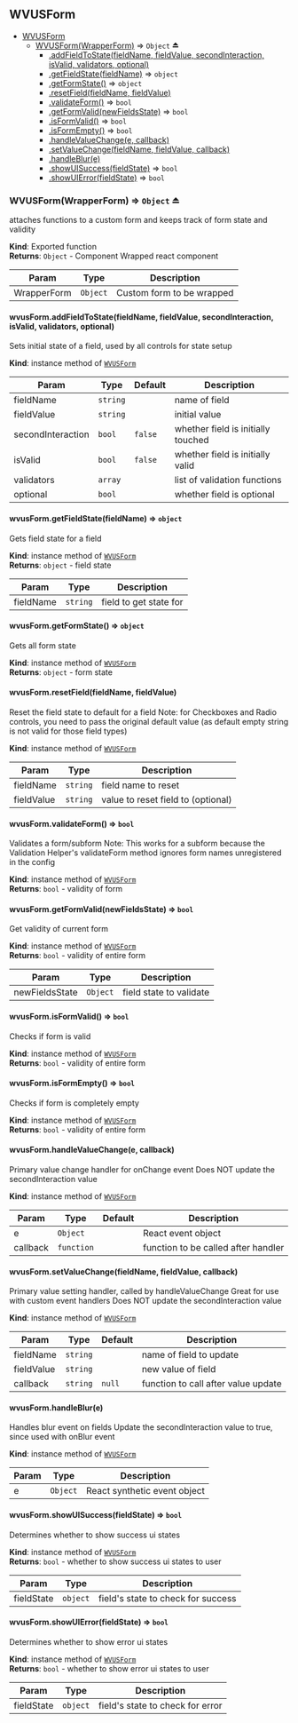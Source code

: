 <a name="module_WVUSForm"></a>

## WVUSForm

* [WVUSForm](#module_WVUSForm)
    * [WVUSForm(WrapperForm)](#exp_module_WVUSForm--WVUSForm) ⇒ <code>Object</code> ⏏
        * [.addFieldToState(fieldName, fieldValue, secondInteraction, isValid, validators, optional)](#module_WVUSForm--WVUSForm+addFieldToState)
        * [.getFieldState(fieldName)](#module_WVUSForm--WVUSForm+getFieldState) ⇒ <code>object</code>
        * [.getFormState()](#module_WVUSForm--WVUSForm+getFormState) ⇒ <code>object</code>
        * [.resetField(fieldName, fieldValue)](#module_WVUSForm--WVUSForm+resetField)
        * [.validateForm()](#module_WVUSForm--WVUSForm+validateForm) ⇒ <code>bool</code>
        * [.getFormValid(newFieldsState)](#module_WVUSForm--WVUSForm+getFormValid) ⇒ <code>bool</code>
        * [.isFormValid()](#module_WVUSForm--WVUSForm+isFormValid) ⇒ <code>bool</code>
        * [.isFormEmpty()](#module_WVUSForm--WVUSForm+isFormEmpty) ⇒ <code>bool</code>
        * [.handleValueChange(e, callback)](#module_WVUSForm--WVUSForm+handleValueChange)
        * [.setValueChange(fieldName, fieldValue, callback)](#module_WVUSForm--WVUSForm+setValueChange)
        * [.handleBlur(e)](#module_WVUSForm--WVUSForm+handleBlur)
        * [.showUISuccess(fieldState)](#module_WVUSForm--WVUSForm+showUISuccess) ⇒ <code>bool</code>
        * [.showUIError(fieldState)](#module_WVUSForm--WVUSForm+showUIError) ⇒ <code>bool</code>

<a name="exp_module_WVUSForm--WVUSForm"></a>

### WVUSForm(WrapperForm) ⇒ <code>Object</code> ⏏
attaches functions to a custom form
and keeps track of form state and validity

**Kind**: Exported function  
**Returns**: <code>Object</code> - Component Wrapped react component  

| Param | Type | Description |
| --- | --- | --- |
| WrapperForm | <code>Object</code> | Custom form to be wrapped |

<a name="module_WVUSForm--WVUSForm+addFieldToState"></a>

#### wvusForm.addFieldToState(fieldName, fieldValue, secondInteraction, isValid, validators, optional)
Sets initial state of a field,
used by all controls for state setup

**Kind**: instance method of [<code>WVUSForm</code>](#exp_module_WVUSForm--WVUSForm)  

| Param | Type | Default | Description |
| --- | --- | --- | --- |
| fieldName | <code>string</code> |  | name of field |
| fieldValue | <code>string</code> |  | initial value |
| secondInteraction | <code>bool</code> | <code>false</code> | whether field is initially touched |
| isValid | <code>bool</code> | <code>false</code> | whether field is initially valid |
| validators | <code>array</code> |  | list of validation functions |
| optional | <code>bool</code> |  | whether field is optional |

<a name="module_WVUSForm--WVUSForm+getFieldState"></a>

#### wvusForm.getFieldState(fieldName) ⇒ <code>object</code>
Gets field state for a field

**Kind**: instance method of [<code>WVUSForm</code>](#exp_module_WVUSForm--WVUSForm)  
**Returns**: <code>object</code> - field state  

| Param | Type | Description |
| --- | --- | --- |
| fieldName | <code>string</code> | field to get state for |

<a name="module_WVUSForm--WVUSForm+getFormState"></a>

#### wvusForm.getFormState() ⇒ <code>object</code>
Gets all form state

**Kind**: instance method of [<code>WVUSForm</code>](#exp_module_WVUSForm--WVUSForm)  
**Returns**: <code>object</code> - form state  
<a name="module_WVUSForm--WVUSForm+resetField"></a>

#### wvusForm.resetField(fieldName, fieldValue)
Reset the field state to default for a field
Note: for Checkboxes and Radio controls,
you need to pass the original default value
(as default empty string is not valid for those field types)

**Kind**: instance method of [<code>WVUSForm</code>](#exp_module_WVUSForm--WVUSForm)  

| Param | Type | Description |
| --- | --- | --- |
| fieldName | <code>string</code> | field name to reset |
| fieldValue | <code>string</code> | value to reset field to (optional) |

<a name="module_WVUSForm--WVUSForm+validateForm"></a>

#### wvusForm.validateForm() ⇒ <code>bool</code>
Validates a form/subform
Note: This works for a subform because the Validation Helper's
validateForm method ignores form names unregistered in the config

**Kind**: instance method of [<code>WVUSForm</code>](#exp_module_WVUSForm--WVUSForm)  
**Returns**: <code>bool</code> - validity of form  
<a name="module_WVUSForm--WVUSForm+getFormValid"></a>

#### wvusForm.getFormValid(newFieldsState) ⇒ <code>bool</code>
Get validity of current form

**Kind**: instance method of [<code>WVUSForm</code>](#exp_module_WVUSForm--WVUSForm)  
**Returns**: <code>bool</code> - validity of entire form  

| Param | Type | Description |
| --- | --- | --- |
| newFieldsState | <code>Object</code> | field state to validate |

<a name="module_WVUSForm--WVUSForm+isFormValid"></a>

#### wvusForm.isFormValid() ⇒ <code>bool</code>
Checks if form is valid

**Kind**: instance method of [<code>WVUSForm</code>](#exp_module_WVUSForm--WVUSForm)  
**Returns**: <code>bool</code> - validity of entire form  
<a name="module_WVUSForm--WVUSForm+isFormEmpty"></a>

#### wvusForm.isFormEmpty() ⇒ <code>bool</code>
Checks if form is completely empty

**Kind**: instance method of [<code>WVUSForm</code>](#exp_module_WVUSForm--WVUSForm)  
**Returns**: <code>bool</code> - validity of entire form  
<a name="module_WVUSForm--WVUSForm+handleValueChange"></a>

#### wvusForm.handleValueChange(e, callback)
Primary value change handler for onChange event
Does NOT update the secondInteraction value

**Kind**: instance method of [<code>WVUSForm</code>](#exp_module_WVUSForm--WVUSForm)  

| Param | Type | Default | Description |
| --- | --- | --- | --- |
| e | <code>Object</code> |  | React event object |
| callback | <code>function</code> | <code></code> | function to be called after handler |

<a name="module_WVUSForm--WVUSForm+setValueChange"></a>

#### wvusForm.setValueChange(fieldName, fieldValue, callback)
Primary value setting handler, called by handleValueChange
Great for use with custom event handlers
Does NOT update the secondInteraction value

**Kind**: instance method of [<code>WVUSForm</code>](#exp_module_WVUSForm--WVUSForm)  

| Param | Type | Default | Description |
| --- | --- | --- | --- |
| fieldName | <code>string</code> |  | name of field to update |
| fieldValue | <code>string</code> |  | new value of field |
| callback | <code>string</code> | <code>null</code> | function to call after value update |

<a name="module_WVUSForm--WVUSForm+handleBlur"></a>

#### wvusForm.handleBlur(e)
Handles blur event on fields
Update the secondInteraction value to true,
since used with onBlur event

**Kind**: instance method of [<code>WVUSForm</code>](#exp_module_WVUSForm--WVUSForm)  

| Param | Type | Description |
| --- | --- | --- |
| e | <code>Object</code> | React synthetic event object |

<a name="module_WVUSForm--WVUSForm+showUISuccess"></a>

#### wvusForm.showUISuccess(fieldState) ⇒ <code>bool</code>
Determines whether to show success ui states

**Kind**: instance method of [<code>WVUSForm</code>](#exp_module_WVUSForm--WVUSForm)  
**Returns**: <code>bool</code> - whether to show success ui states to user  

| Param | Type | Description |
| --- | --- | --- |
| fieldState | <code>object</code> | field's state to check for success |

<a name="module_WVUSForm--WVUSForm+showUIError"></a>

#### wvusForm.showUIError(fieldState) ⇒ <code>bool</code>
Determines whether to show error ui states

**Kind**: instance method of [<code>WVUSForm</code>](#exp_module_WVUSForm--WVUSForm)  
**Returns**: <code>bool</code> - whether to show error ui states to user  

| Param | Type | Description |
| --- | --- | --- |
| fieldState | <code>object</code> | field's state to check for error |

